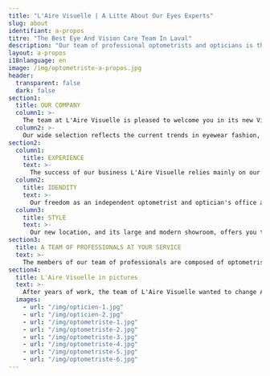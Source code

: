 ```yaml
---
title: "L'Aire Visuelle | A Litte About Our Eyes Experts"
slug: about
identifiant: a-propos
titre: "The Best Eye And Vision Care Team In Laval"
description: "Our team of professional optometrists and opticians is there to take care of your eye care and health. Contact us for more info eye treatment, examination or glasses."
layout: a-propos
i18nlanguage: en
image: /img/optometriste-a-propos.jpg
header:
  transparent: false
  dark: false
section1:
  title: OUR COMPANY
  column1: >-
    The team at L'Aire Visuelle is pleased to welcome you in its new Vimont clinic in Laval. Chic, spacious and modern, the showroom will impress you with its extensive collection of frames. Whether it’s for prescription glasses, sunglasses or contact lenses, L'Aire Visuelle promises to bring you a unique experience in eyewear. <br> <br> Check out our products section to see some of the frames and sunglasses available in our showroom. And remember ... This is just a sample of our range of frames chosen wisely for our customers.
  column2: >-
    Our wide selection reflects the current trends in eyewear fashion, meets the needs of our loyal customers that we appreciate and will certainly please our future customers.
section2:
  column1:
    title: EXPERIENCE
    text: >-
      The success of our business L'Aire Visuelle relies mainly on our team of professionals in the field of optics. Always on the lookout for new technologies, they are passionate about their work.
  column2:
    title: IDENDITY
    text: >-
      Our freedom as an independent optometrist and optician's office allows us to maintain our own identity and offer our customers a wide variety of products. Our commitment to our customers come first and the client remains our priority!
  column3:
    title: STYLE
    text: >-
      Our new location, and its large and modern showroom, offers you the widest choice of frames in town! L’Aire Visuelle becomes a reference in the field of oculo-visual care!
section3:
  title: A TEAM OF PROFESSIONALS AT YOUR SERVICE
  text: >-
    The members of our team of professionals are composed of optometrists, opticians as well as stylist-counselors
section4:
  title: L'Aire Visuelle in pictures
  text: >-
    After years of work, the team of L'Aire Visuelle wanted to change AIRE. They therefore asked the architectural firm SHED architecture to create a clinic of modern style, spacious, clean and functional design. Result? An extraordinary space, airy and bright, focused on the customer experience. Come see for yourself!
  images:
    - url: "/img/opticien-1.jpg"
    - url: "/img/opticien-2.jpg"
    - url: "/img/optometriste-1.jpg"
    - url: "/img/optometriste-2.jpg"
    - url: "/img/optometriste-3.jpg"
    - url: "/img/optometriste-4.jpg"
    - url: "/img/optometriste-5.jpg"
    - url: "/img/optometriste-6.jpg"
---
```

